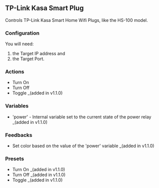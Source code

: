 ## TP-Link Kasa Smart Plug

Controls TP-Link Kasa Smart Home Wifi Plugs, like the HS-100 model.

### Configuration

You will need:

1. the Target IP address and
2. the Target Port.

### Actions

- Turn On
- Turn Off
- Toggle _(added in v1.1.0)

### Variables

- 'power' - Internal variable set to the current state of the power relay _(added in v1.1.0)

### Feedbacks

- Set color based on the value of the 'power' variable _(added in v1.1.0)

### Presets

- Turn On _(added in v1.1.0)
- Turn Off _(added in v1.1.0)
- Toggle _(added in v1.1.0)

